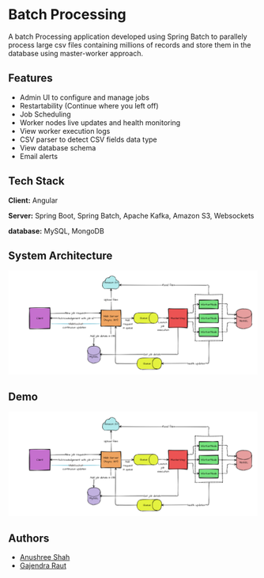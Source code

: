 
# Batch Processing

A batch Processing application developed using Spring Batch to  parallely process large csv files containing millions of records and store them in the database using master-worker approach.




## Features
- Admin UI to configure and manage jobs
- Restartability (Continue where you left off)
- Job Scheduling
- Worker nodes live updates and health monitoring
- View worker execution logs
- CSV parser to detect CSV fields data type
- View database schema
- Email alerts

## Tech Stack

**Client:** Angular

**Server:** Spring Boot, Spring Batch,  Apache Kafka, Amazon S3, Websockets

**database:** MySQL, MongoDB


## System Architecture

![System Architecture](Images/SystemArchitecture.png)
## Demo

![System Architecture](images/SystemArchitecture.png)

## Authors

- [Anushree Shah](https://github.com/anushreeshah2405)
- [Gajendra Raut](https://github.com/Gajendra18)
